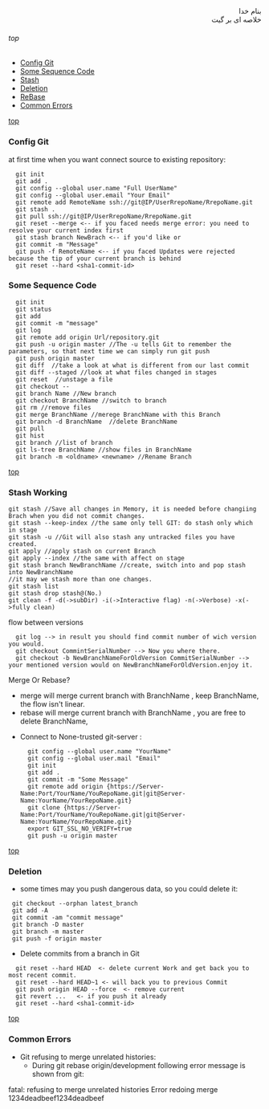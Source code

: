 <div dir='rtl'>بنام خدا</div>
<div dir='rtl'>خلاصه ای بر گیت</div>

###### top

- [Config Git](#config-git)
- [Some Sequence Code](#some-sequence-code)
- [Stash](#stash)
- [Deletion](#deletion)
- [ReBase](#rebase)
- [Common Errors](#common-errors)


[top](#top)
### Config Git
at first time when you want connect source to existing repository:
```vim
  git init
  git add .
  git config --global user.name "Full UserName"
  git config --global user.email "Your Email"
  git remote add RemoteName ssh://git@IP/UserRrepoName/RrepoName.git
  git stash .
  git pull ssh://git@IP/UserRrepoName/RrepoName.git
  git reset --merge <-- if you faced needs merge error: you need to resolve your current index first
  git stash branch NewBrach <-- if you'd like or
  git commit -m "Message"
  git push -f RemoteName <-- if you faced Updates were rejected because the tip of your current branch is behind
  git reset --hard <sha1-commit-id>
```


### Some Sequence Code
```vim
  git init
  git status
  git add
  git commit -m "message"
  git log
  git remote add origin Url/repository.git
  git push -u origin master //The -u tells Git to remember the parameters, so that next time we can simply run git push
  git push origin master
  git diff  //take a look at what is different from our last commit
  git diff --staged //look at what files changed in stages
  git reset  //unstage a file
  git checkout -- 
  git branch Name //New branch
  git checkout BranchName //switch to branch
  git rm //remove files
  git merge BranchName //merege BranchName with this Branch
  git branch -d BranchName  //delete BranchName
  git pull 
  git hist
  git branch //list of branch
  git ls-tree BranchName //show files in BranchName
  git branch -m <oldname> <newname> //Rename Branch

```

[top](#top)
### Stash Working
```vim
git stash //Save all changes in Memory, it is needed before changiing Brach when you did not commit changes.
git stash --keep-index //the same only tell GIT: do stash only which in stage
git stash -u //Git will also stash any untracked files you have created.
git apply //apply stash on current Branch
git apply --index //the same with affect on stage
git stash branch NewBranchName //create, switch into and pop stash into NewBranchName
//it may we stash more than one changes.
git stash list
git stash drop stash@(No.)
git clean -f -d(->subDir) -i(->Interactive flag) -n(->Verbose) -x(->fully clean)

```
flow between versions
```vim
  git log --> in result you should find commit number of wich version you would.
  git checkout CommintSerialNumber --> Now you where there.
  git checkout -b NewBranchNameForOldVersion CommitSerialNumber --> your mentioned version would on NewBranchNameForOldVersion.enjoy it.
```
Merge Or Rebase?
* merge will merge current branch with BranchName , keep BranchName, the flow isn't linear.
* rebase will merge current branch with BranchName , you are free to delete BranchName, 

- Connect to None-trusted git-server : 
  ```vim
    git config --global user.name "YourName"
    git config --global user.mail "Email"
    git init
    git add .
    git commit -m "Some Message"
    git remote add origin {https://Server-Name:Port/YourName/YouRepoName.git|git@Server-Name:YourName/YourRepoName.git}
    git clone {https://Server-Name:Port/YourName/YouRepoName.git|git@Server-Name:YourName/YourRepoName.git}
    export GIT_SSL_NO_VERIFY=true
    git push -u origin master 
  ```
 
 [top](#top)
 ### Deletion
 - some times may you push dangerous data, so you could delete it:
 ```vim
  git checkout --orphan latest_branch
  git add -A
  git commit -am "commit message"
  git branch -D master
  git branch -m master
  git push -f origin master
```
- Delete commits from a branch in Git
```vala
  git reset --hard HEAD  <- delete current Work and get back you to most recent commit.
  git reset --hard HEAD~1 <- will back you to previous Commit
  git push origin HEAD --force  <- remove current 
  git revert ...   <- if you push it already
  git reset --hard <sha1-commit-id>
```

[top](#top)


### Common Errors
- Git refusing to merge unrelated histories:
  - During git rebase origin/development following error message is shown from git:

fatal: refusing to merge unrelated histories
Error redoing merge 1234deadbeef1234deadbeef

<div dir='rtl'></div>
<div dir='rtl'></div>
<div dir='rtl'></div>
<div dir='rtl'></div>
<div dir='rtl'></div>
<div dir='rtl'></div>
<div dir='rtl'></div>
<div dir='rtl'></div>
<div dir='rtl'></div>
<div dir='rtl'></div>
